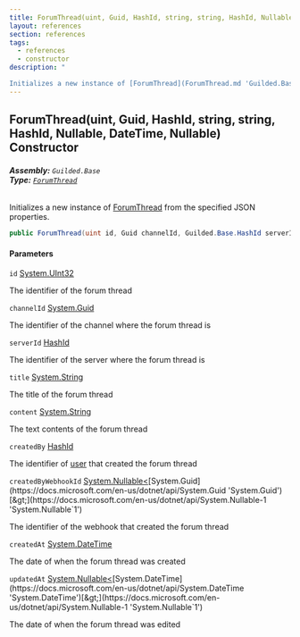 ```yaml
---
title: ForumThread(uint, Guid, HashId, string, string, HashId, Nullable<Guid>, DateTime, Nullable<DateTime>)
layout: references
section: references
tags:
  - references
  - constructor
description: "

Initializes a new instance of [ForumThread](ForumThread.md 'Guilded.Base.Content.ForumThread') from the specified JSON properties."
---
```


## ForumThread(uint, Guid, HashId, string, string, HashId, Nullable<Guid>, DateTime, Nullable<DateTime>) Constructor
###### **Assembly:** `Guilded.Base`<br/>**Type:** [`ForumThread`](ForumThread.md 'Guilded.Base.Content.ForumThread')

Initializes a new instance of [ForumThread](ForumThread.md 'Guilded.Base.Content.ForumThread') from the specified JSON properties.

```csharp
public ForumThread(uint id, Guid channelId, Guilded.Base.HashId serverId, string title, string content, Guilded.Base.HashId createdBy, System.Nullable<Guid> createdByWebhookId, System.DateTime createdAt, System.Nullable<System.DateTime> updatedAt);
```
#### Parameters

<a name='Guilded.Base.Content.ForumThread.ForumThread(uint,Guid,Guilded.Base.HashId,string,string,Guilded.Base.HashId,System.Nullable_Guid_,System.DateTime,System.Nullable_System.DateTime_).id'></a>

`id` [System.UInt32](https://docs.microsoft.com/en-us/dotnet/api/System.UInt32 'System.UInt32')

The identifier of the forum thread

<a name='Guilded.Base.Content.ForumThread.ForumThread(uint,Guid,Guilded.Base.HashId,string,string,Guilded.Base.HashId,System.Nullable_Guid_,System.DateTime,System.Nullable_System.DateTime_).channelId'></a>

`channelId` [System.Guid](https://docs.microsoft.com/en-us/dotnet/api/System.Guid 'System.Guid')

The identifier of the channel where the forum thread is

<a name='Guilded.Base.Content.ForumThread.ForumThread(uint,Guid,Guilded.Base.HashId,string,string,Guilded.Base.HashId,System.Nullable_Guid_,System.DateTime,System.Nullable_System.DateTime_).serverId'></a>

`serverId` [HashId](HashId.md 'Guilded.Base.HashId')

The identifier of the server where the forum thread is

<a name='Guilded.Base.Content.ForumThread.ForumThread(uint,Guid,Guilded.Base.HashId,string,string,Guilded.Base.HashId,System.Nullable_Guid_,System.DateTime,System.Nullable_System.DateTime_).title'></a>

`title` [System.String](https://docs.microsoft.com/en-us/dotnet/api/System.String 'System.String')

The title of the forum thread

<a name='Guilded.Base.Content.ForumThread.ForumThread(uint,Guid,Guilded.Base.HashId,string,string,Guilded.Base.HashId,System.Nullable_Guid_,System.DateTime,System.Nullable_System.DateTime_).content'></a>

`content` [System.String](https://docs.microsoft.com/en-us/dotnet/api/System.String 'System.String')

The text contents of the forum thread

<a name='Guilded.Base.Content.ForumThread.ForumThread(uint,Guid,Guilded.Base.HashId,string,string,Guilded.Base.HashId,System.Nullable_Guid_,System.DateTime,System.Nullable_System.DateTime_).createdBy'></a>

`createdBy` [HashId](HashId.md 'Guilded.Base.HashId')

The identifier of [user](User.md 'Guilded.Base.Users.User') that created the forum thread

<a name='Guilded.Base.Content.ForumThread.ForumThread(uint,Guid,Guilded.Base.HashId,string,string,Guilded.Base.HashId,System.Nullable_Guid_,System.DateTime,System.Nullable_System.DateTime_).createdByWebhookId'></a>

`createdByWebhookId` [System.Nullable&lt;](https://docs.microsoft.com/en-us/dotnet/api/System.Nullable-1 'System.Nullable`1')[System.Guid](https://docs.microsoft.com/en-us/dotnet/api/System.Guid 'System.Guid')[&gt;](https://docs.microsoft.com/en-us/dotnet/api/System.Nullable-1 'System.Nullable`1')

The identifier of the webhook that created the forum thread

<a name='Guilded.Base.Content.ForumThread.ForumThread(uint,Guid,Guilded.Base.HashId,string,string,Guilded.Base.HashId,System.Nullable_Guid_,System.DateTime,System.Nullable_System.DateTime_).createdAt'></a>

`createdAt` [System.DateTime](https://docs.microsoft.com/en-us/dotnet/api/System.DateTime 'System.DateTime')

The date of when the forum thread was created

<a name='Guilded.Base.Content.ForumThread.ForumThread(uint,Guid,Guilded.Base.HashId,string,string,Guilded.Base.HashId,System.Nullable_Guid_,System.DateTime,System.Nullable_System.DateTime_).updatedAt'></a>

`updatedAt` [System.Nullable&lt;](https://docs.microsoft.com/en-us/dotnet/api/System.Nullable-1 'System.Nullable`1')[System.DateTime](https://docs.microsoft.com/en-us/dotnet/api/System.DateTime 'System.DateTime')[&gt;](https://docs.microsoft.com/en-us/dotnet/api/System.Nullable-1 'System.Nullable`1')

The date of when the forum thread was edited